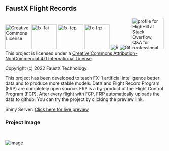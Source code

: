 ## FaustX Flight Records

 <a href="http://creativecommons.org/licenses/by-nc/4.0/" rel="license"><img width="79px" style="border-width: 0;" src="https://i.creativecommons.org/l/by-nc/4.0/88x31.png" alt="Creative Commons License" /></a>
 <a href="https://www.faustx.com/en/fx1-tests" rel="fx1ai"><img width="79px" style="border-width: 0;" src="https://github.com/Berkantyuks/FaustX-Flight-Records/blob/main/Images/114x40-one-ai.png" alt="fx-1ai" /></a>
 <a href="https://www.faustx.com/en/" rel="fx1ai"><img width="79px" style="border-width: 0;" src="https://github.com/Berkantyuks/FaustX-Flight-Records/blob/main/Images/114x40-fcp.png" alt="fx-fcp" /></a>
 <a href="https://www.faustx.com/en/" rel="fxfrp"><img width="79px" style="border-width: 0;" src="https://github.com/Berkantyuks/FaustX-Flight-Records/blob/main/Images/114x40-fx-frp-new.png" alt="fx-frp" /></a>
![R](https://img.shields.io/badge/R-000000?style=for-the-badge&logo=r&logoColor=white)
![Git](https://img.shields.io/badge/GIT-000000?style=for-the-badge&logo=git&logoColor=white)
<a href="https://stackoverflow.com/users/12253288/highhill?theme=dark"><img src="https://stackoverflow.com/users/flair/12253288.png?theme=dark" width="100px" alt="profile for HighHill at Stack Overflow, Q&amp;A for professional and enthusiast programmers" title="profile for HighHill at Stack Overflow, Q&amp;A for professional and enthusiast programmers"></a>
<br/>
This project is licensed under a <a href="http://creativecommons.org/licenses/by-nc/4.0/" rel="license">Creative Commons Attribution-NonCommercial 4.0 International License</a>.

Copyright (c) 2022 FaustX Technology.

<p>This project has been developed to teach FX-1 artificial intelligence better data and to produce more stable models. Data and Flight Record Program (FRP) are completely open source. FRP is a by-product of the Flight Control Program (FCP). After every flight with FCP, FRP automatically uploads the data to github. You can try the project by clicking the preview link.</p>

<div><span>Shiny Server: </span><a href="https://faustx.shinyapps.io/fx-statistics/" target="_blank">Click here for live preview</a></div>

### Project Image

<br/>

![image](https://user-images.githubusercontent.com/61010367/180661795-e0181064-84f1-4180-9039-5cef9bf6dc34.png)










